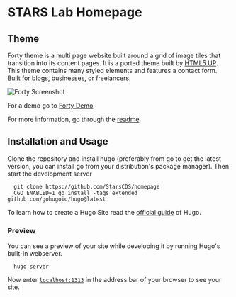 # STARS Lab Homepage

## Theme

Forty theme is a multi page website built around a grid of image tiles that transition into its content pages. It is a ported theme built by [HTML5 UP](https://html5up.net/). This theme contains many styled elements and features a contact form. Built for blogs, businesses, or freelancers.

![Forty Screenshot](https://github.com/MarcusVirg/forty/blob/master/images/screenshot.png?raw=true)

For a demo go to [Forty Demo](https://html5up.net/uploads/demos/forty/).

For more information, go through the [readme](https://github.com/MarcusVirg/forty)

## Installation and Usage

Clone the repository and install hugo (preferably from go to get the latest version, you can install go from your distribution's package manager). Then start the development server 

``` shell
  git clone https://github.com/StarsCDS/homepage
  CGO_ENABLED=1 go install -tags extended github.com/gohugoio/hugo@latest
```


To learn how to create a Hugo Site read the [official guide](//gohugo.io/overview/installing/) of Hugo.

### Preview

You can see a preview of your site while developing it by running Hugo's built-in webserver.

``` shell
  hugo server
```

Now enter [`localhost:1313`](http://localhost:1313/) in the address bar of your browser to see your site.


